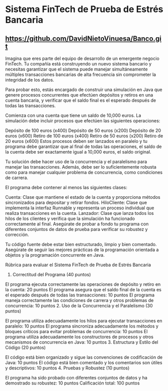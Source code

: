 # Sistema FinTech de Prueba de Estrés Bancaria
## https://github.com/DavidNietoVinuesa/Banco.git
Imagina que eres parte del equipo de desarrollo de un emergente negocio FinTech. Tu compañía está construyendo un nuevo sistema bancario y necesitas garantizar que el sistema puede manejar simultáneamente múltiples transacciones bancarias de alta frecuencia sin comprometer la integridad de los datos.

Para probar esto, estás encargado de construir una simulación en Java que genere procesos concurrentes que efectúen depósitos y retiros en una cuenta bancaria, y verificar que el saldo final es el esperado después de todas las transacciones.

Comienza con una cuenta que tiene un saldo de 10,000 euros. La simulación debe incluir procesos que efectúen las siguientes operaciones:

Depósito de 100 euros (x400)
Depósito de 50 euros (x200)
Depósito de 20 euros (x600)
Retiro de 100 euros (x400)
Retiro de 50 euros (x200)
Retiro de 20 euros (x600)
Estos procesos deben ser lanzados en paralelo y tu programa debe garantizar que al final de todas las operaciones, el saldo de la cuenta debe ser exactamente igual a 10,000 euros, el saldo original.

Tu solución debe hacer uso de la concurrencia y el paralelismo para manejar las transacciones. Además, debe ser lo suficientemente robusta como para manejar cualquier problema de concurrencia, como condiciones de carrera.

El programa debe contener al menos las siguientes clases:

Cuenta: Clase que mantiene el estado de la cuenta y proporciona métodos sincronizados para depositar y retirar fondos.
HiloCliente: Clase que implementa la interfaz Runnable y representa un proceso individual que realiza transacciones en la cuenta.
Lanzador: Clase que lanza todos los hilos de los clientes y verifica que la simulación ha funcionado correctamente al final.
Asegúrate de probar a fondo tu programa con diferentes conjuntos de datos de prueba para verificar su robustez y corrección.

Tu código fuente debe estar bien estructurado, limpio y bien comentado. Asegúrate de seguir las mejores prácticas de la programación orientada a objetos y la programación concurrente en Java.

Rúbrica para evaluar el Sistema FinTech de Prueba de Estrés Bancaria

1. Correctitud del Programa (40 puntos)

El programa ejecuta correctamente las operaciones de depósito y retiro en la cuenta: 20 puntos
El programa asegura que el saldo final de la cuenta es el esperado después de todas las transacciones: 10 puntos
El programa maneja correctamente las condiciones de carrera y otros problemas de concurrencia: 10 puntos
2. Uso de la Concurrencia y el Paralelismo (30 puntos)

El programa utiliza adecuadamente los hilos para ejecutar transacciones en paralelo: 10 puntos
El programa sincroniza adecuadamente los métodos y bloques críticos para evitar problemas de concurrencia: 10 puntos
El programa utiliza adecuadamente los constructores de procesos y otros mecanismos de concurrencia en Java: 10 puntos
3. Estructura y Estilo del Código (20 puntos)

El código está bien organizado y sigue las convenciones de codificación de Java: 10 puntos
El código está bien comentado y los comentarios son útiles y descriptivos: 10 puntos
4. Pruebas y Robustez (10 puntos)

El programa ha sido probado con diferentes conjuntos de datos y ha demostrado su robustez: 10 puntos
Calificación total: 100 puntos
